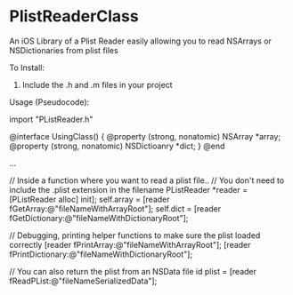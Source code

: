 PlistReaderClass
================

An iOS Library of a Plist Reader easily allowing you to read NSArrays or NSDictionaries from plist files

To Install:
1. Include the .h and .m files in your project

Usage (Pseudocode):

import "PListReader.h"

@interface UsingClass() {
	@property (strong, nonatomic) NSArray *array;
	@property (strong, nonatomic) NSDictioanry *dict;
}
@end

...

// Inside a function where you want to read a plist file..
// You don't need to include the .plist extension in the filename
PListReader *reader = [PListReader alloc] init];
self.array = [reader fGetArray:@"fileNameWithArrayRoot"];
self.dict = [reader fGetDictionary:@"fileNameWithDictionaryRoot"];

// Debugging, printing helper functions to make sure the plist loaded correctly
[reader fPrintArray:@"fileNameWithArrayRoot"];
[reader fPrintDictionary:@"fileNameWithDictionaryRoot"];

// You can also return the plist from an NSData file
id plist = [reader fReadPList:@"fileNameSerializedData"];
